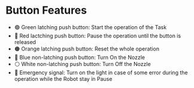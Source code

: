 # Button Features
- 🟢 Green latching push button: Start the operation of the Task
- 🔴 Red lactching push button: Pause the operation until the button is released
- 🟠 Orange latching push button: Reset the whole operation
- 🔵 Blue non-latching push button: Turn On the Nozzle
- ⚪ White non-latching push button: Turn Off the Nozzle
- 🚫 Emergency signal: Turn on the light in case of some error during the operation while the Robot stay in Pause
